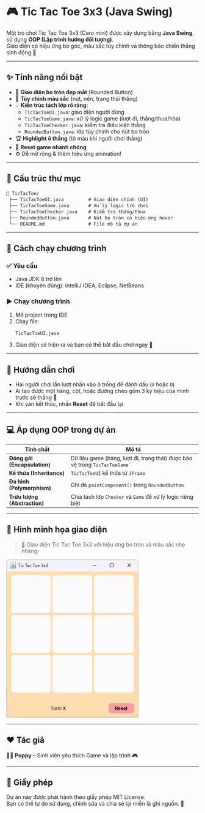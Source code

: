# 🎮 Tic Tac Toe 3x3 (Java Swing)

Một trò chơi Tic Tac Toe 3x3 (Caro mini) được xây dựng bằng **Java Swing**, sử dụng **OOP (Lập trình hướng đối tượng)**.  
Giao diện có hiệu ứng bo góc, màu sắc tùy chỉnh và thông báo chiến thắng sinh động 💫  

---

## ✨ Tính năng nổi bật

- 🧩 **Giao diện bo tròn đẹp mắt** (Rounded Button)
- 🎨 **Tùy chỉnh màu sắc** (nút, nền, trạng thái thắng)
- 💡 **Kiến trúc tách lớp rõ ràng:**
  - `TicTacToeUI.java`: giao diện người dùng
  - `TicTacToeGame.java`: xử lý logic game (lượt đi, thắng/thua/hòa)
  - `TicTacToeChecker.java`: kiểm tra điều kiện thắng
  - `RoundedButton.java`: lớp tùy chỉnh cho nút bo tròn
- 🏆 **Highlight ô thắng** (tô màu khi người chơi thắng)
- 🔁 **Reset game nhanh chóng**
- ⚙️ Dễ mở rộng & thêm hiệu ứng animation!

---

## 🧱 Cấu trúc thư mục

```
📂 TicTacToe/
 ├── TicTacToeUI.java         # Giao diện chính (UI)
 ├── TicTacToeGame.java       # Xử lý logic trò chơi
 ├── TicTacToeChecker.java    # Kiểm tra thắng/thua
 ├── RoundedButton.java       # Nút bo tròn có hiệu ứng hover
 └── README.md                # File mô tả dự án
```

---

## 🚀 Cách chạy chương trình

### ✅ Yêu cầu
- Java JDK 8 trở lên
- IDE (khuyên dùng): IntelliJ IDEA, Eclipse, NetBeans

### ▶️ Chạy chương trình
1. Mở project trong IDE
2. Chạy file:
   ```bash
   TicTacToeUI.java
   ```
3. Giao diện sẽ hiện ra và bạn có thể bắt đầu chơi ngay 🎉

---

## 🧠 Hướng dẫn chơi
- Hai người chơi lần lượt nhấn vào ô trống để đánh dấu (`X` hoặc `O`)
- Ai tạo được một hàng, cột, hoặc đường chéo gồm 3 ký hiệu của mình trước sẽ thắng 🏅
- Khi ván kết thúc, nhấn **Reset** để bắt đầu lại

---

## 💻 Áp dụng OOP trong dự án

| Tính chất | Mô tả |
|------------|--------|
| **Đóng gói (Encapsulation)** | Dữ liệu game (bảng, lượt đi, trạng thái) được bảo vệ trong `TicTacToeGame` |
| **Kế thừa (Inheritance)** | `TicTacToeUI` kế thừa từ `JFrame` |
| **Đa hình (Polymorphism)** | Ghi đè `paintComponent()` trong `RoundedButton` |
| **Trừu tượng (Abstraction)** | Chia tách lớp `Checker` và `Game` để xử lý logic riêng biệt |

---

## 🧁 Hình minh họa giao diện
> 🎨 Giao diện Tic Tac Toe 3x3 với hiệu ứng bo tròn và màu sắc nhẹ nhàng:

![TicTacToeUI Preview](screenshot.png)

---

## ❤️ Tác giả
👩‍💻 **Poppy** – Sinh viên yêu thích Game và lập trình 🎮  


---

## 📜 Giấy phép
Dự án này được phát hành theo giấy phép MIT License.  
Bạn có thể tự do sử dụng, chỉnh sửa và chia sẻ lại miễn là ghi nguồn. 🌸
